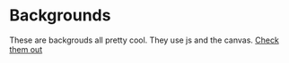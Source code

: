 # Backgrounds

These are backgrouds all pretty cool. They use js and the canvas.
[Check them out](https://theorangecow.github.io/Background/)
